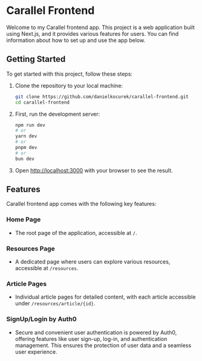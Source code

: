 # Carallel Frontend

Welcome to my Carallel frontend app. This project is a web application built using Next.js, and it provides various features for users. You can find information about how to set up and use the app below.

## Getting Started

To get started with this project, follow these steps:

1. Clone the repository to your local machine:

   ```bash
   git clone https://github.com/danielkocurek/carallel-frontend.git
   cd carallel-frontend

2. First, run the development server:

    ```bash
    npm run dev
    # or
    yarn dev
    # or
    pnpm dev
    # or
    bun dev
    ```

3. Open [http://localhost:3000](http://localhost:3000) with your browser to see the result.

## Features

Carallel frontend app comes with the following key features:

### Home Page
- The root page of the application, accessible at `/`.

### Resources Page
- A dedicated page where users can explore various resources, accessible at `/resources`.

### Article Pages
- Individual article pages for detailed content, with each article accessible under `/resources/article/{id}`.

### SignUp/Login by Auth0
- Secure and convenient user authentication is powered by Auth0, offering features like user sign-up, log-in, and authentication management. This ensures the protection of user data and a seamless user experience.
